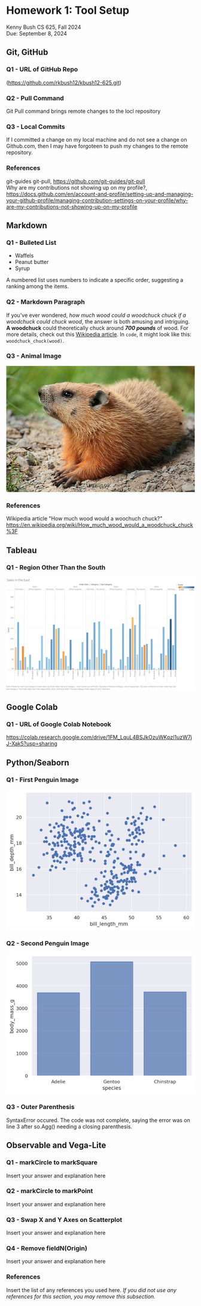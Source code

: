 # Homework 1: Tool Setup

Kenny Bush 
CS 625, Fall 2024  
Due: September 8, 2024

## Git, GitHub

### Q1 - URL of GitHub Repo

(https://github.com/rkbush12/kbush12-625.git)

### Q2 - Pull Command

Git Pull command brings remote changes to the locl repository

### Q3 - Local Commits

If I committed a change on my local machine and do not see a change on Github.com, then I may have forgoteen to push my changes to the remote repository.

### References

git-guides git-pull, <https://github.com/git-guides/git-pull>  
Why are my contributions not showing up on my profile?, <https://docs.github.com/en/account-and-profile/setting-up-and-managing-your-github-profile/managing-contribution-settings-on-your-profile/why-are-my-contributions-not-showing-up-on-my-profile>  

## Markdown

### Q1 - Bulleted List

- Waffels
- Peanut butter
- Syrup

A numbered list uses numbers to indicate a specific order, suggesting a ranking among the items.

### Q2 - Markdown Paragraph

If you've ever wondered, *how much wood could a woodchuck chuck if a woodchuck could chuck wood*, the answer is both amusing and intriguing. **A woodchuck** could theoretically chuck around ***700 pounds*** of wood. For more details, check out this [Wikipedia article](https://en.wikipedia.org/wiki/How_much_wood_would_a_woodchuck_chuck%3F). In `code`, it might look like this: `woodchuck_chuck(wood)`.

### Q3 - Animal Image

![A Woodchuck](assets/img/woodchuck.jpg)

### References

Wikipedia article "How much wood would a woochuch chuck?" <https://en.wikipedia.org/wiki/How_much_wood_would_a_woodchuck_chuck%3F>

## Tableau

### Q1 - Region Other Than the South

![Sales in the East](assets/img/SalesintheEast.png)

## Google Colab

### Q1 - URL of Google Colab Notebook

<https://colab.research.google.com/drive/1FM_LquL4BSJkOzuWKpzl1uzW7jJ-Xak5?usp=sharing>

## Python/Seaborn

### Q1 - First Penguin Image

![Penguin 1](assets/img/penguins1.png)

### Q2 - Second Penguin Image

![Penguin 2](assets/img/penguins2.png)

### Q3 - Outer Parenthesis

SyntaxError occured. The code was not complete, saying the error was on line 3 after so.Agg() needing a closing parenthesis. 

## Observable and Vega-Lite

### Q1 - markCircle to markSquare

Insert your answer and explanation here

### Q2 - markCircle to markPoint

Insert your answer and explanation here

### Q3 - Swap X and Y Axes on Scatterplot

Insert your answer and explanation here

### Q4 - Remove fieldN(Origin)

Insert your answer and explanation here

### References

Insert the list of any references you used here. *If you did not use any references for this section, you may remove this subsection.*
